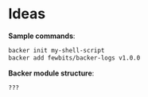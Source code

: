 # Ideas

**Sample commands**:

```bash
backer init my-shell-script
backer add fewbits/backer-logs v1.0.0
```

**Backer module structure**:

```bash
???
```